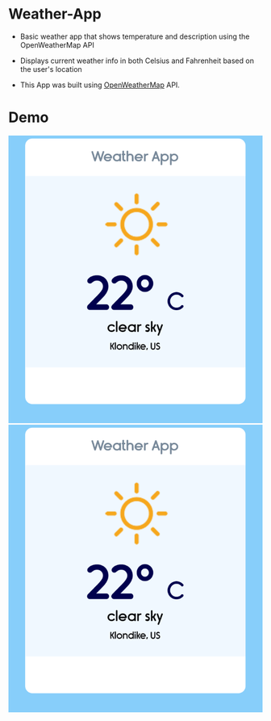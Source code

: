 # Weather-App

- Basic weather app that shows temperature and description using the OpenWeatherMap API
- Displays current weather info in both Celsius and Fahrenheit based on the user's location

- This App was built using [OpenWeatherMap](https://openweathermap.org/) API.

# Demo
![demo1](img/demo1.png)
![demo2](img/demo1.png)
